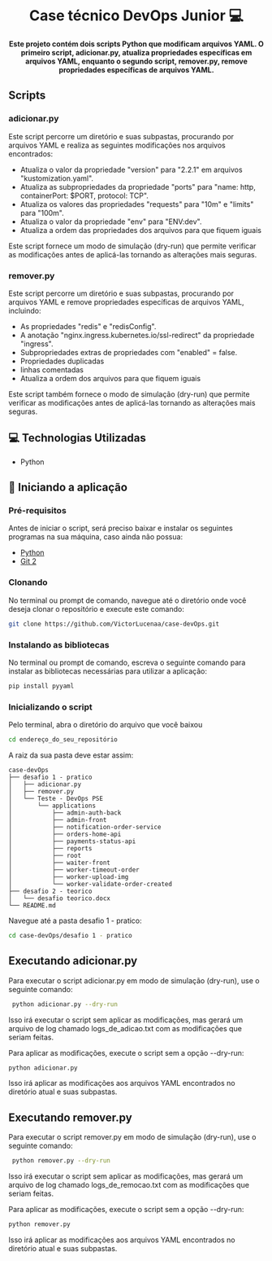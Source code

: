 <h1 align="center" style="font-weight: bold;">Case técnico DevOps Junior 💻</h1>

<p align="center">
    <b>Este projeto contém dois scripts Python que modificam arquivos YAML. O primeiro script, adicionar.py, atualiza propriedades específicas em arquivos YAML, enquanto o segundo script, remover.py, remove propriedades específicas de arquivos YAML.</b>
</p>

<h2>Scripts</h2>

<h3>adicionar.py</h3>

<p>Este script percorre um diretório e suas subpastas, procurando por arquivos YAML e realiza as seguintes modificações nos arquivos encontrados:
  
- Atualiza o valor da propriedade "version" para "2.2.1" em arquivos "kustomization.yaml".
- Atualiza as subpropriedades da propriedade "ports" para "name: http, containerPort: $PORT, protocol: TCP".
- Atualiza os valores das propriedades "requests" para "10m" e "limits" para "100m".
- Atualiza o valor da propriedade "env" para "ENV:dev".
- Atualiza a ordem das propriedades dos arquivos para que fiquem iguais
  
Este script fornece um modo de simulação (dry-run) que permite verificar as modificações antes de aplicá-las tornando as alterações mais seguras.</p>

<h3>remover.py</h3>

<p> Este script percorre um diretório e suas subpastas, procurando por arquivos YAML e remove propriedades específicas de arquivos YAML, incluindo:
  
- As propriedades "redis" e "redisConfig".
- A anotação "nginx.ingress.kubernetes.io/ssl-redirect" da propriedade "ingress".
- Subpropriedades extras de propriedades com "enabled" = false.
- Propriedades duplicadas
- linhas comentadas
- Atualiza a ordem dos arquivos para que fiquem iguais
  
Este script também fornece o modo de simulação (dry-run) que permite verificar as modificações antes de aplicá-las tornando as alterações mais seguras.
</p>

<h2>💻 Technologias Utilizadas</h2>

- Python

<h2>🚀 Iniciando a aplicação</h2>

<h3>Pré-requisitos</h3>

<p>Antes de iniciar o script, será preciso baixar e instalar os seguintes programas na sua máquina, caso ainda não possua:</p>

- [Python](https://www.python.org/downloads/)
- [Git 2](https://git-scm.com/downloads)

<h3>Clonando</h3>

<p>No terminal ou prompt de comando, navegue até o diretório onde você deseja clonar o repositório e execute este comando:</p>

```bash
git clone https://github.com/VictorLucenaa/case-devOps.git
```

<h3>Instalando as bibliotecas</h3>

<p>No terminal ou prompt de comando, escreva o seguinte comando para instalar as bibliotecas necessárias para utilizar a aplicação:</p>

```bash
pip install pyyaml
```

<h3>Inicializando o script</h3>

<p>Pelo terminal, abra o diretório do arquivo que você baixou</p>

```bash
cd endereço_do_seu_repositório
```

<p>A raiz da sua pasta deve estar assim:</p>

```
case-devOps
├── desafio 1 - pratico
│   ├── adicionar.py
│   ├── remover.py
│   └── Teste - DevOps PSE
│       └── applications
│           ├── admin-auth-back
│           ├── admin-front
│           ├── notification-order-service
│           ├── orders-home-api
│           ├── payments-status-api
│           ├── reports
│           ├── root
│           ├── waiter-front
│           ├── worker-timeout-order
│           ├── worker-upload-img
│           └── worker-validate-order-created
├── desafio 2 - teorico
│   └── desafio teorico.docx
└── README.md
```

<p>Navegue até a pasta desafio 1 - pratico:</p>

```bash
cd case-devOps/desafio 1 - pratico
```

<h2> Executando adicionar.py </h2>

<p>Para executar o script adicionar.py em modo de simulação (dry-run), use o seguinte comando:</p>

```bash
 python adicionar.py --dry-run
```

<p>Isso irá executar o script sem aplicar as modificações, mas gerará um arquivo de log chamado logs_de_adicao.txt com as modificações que seriam feitas.</p>

<p>Para aplicar as modificações, execute o script sem a opção --dry-run:</p>

```bash
python adicionar.py
```

<p>Isso irá aplicar as modificações aos arquivos YAML encontrados no diretório atual e suas subpastas.</p>

<h2> Executando remover.py </h2>

<p>Para executar o script remover.py em modo de simulação (dry-run), use o seguinte comando:</p>

```bash
 python remover.py --dry-run
```

<p>Isso irá executar o script sem aplicar as modificações, mas gerará um arquivo de log chamado logs_de_remocao.txt com as modificações que seriam feitas.</p>

<p>Para aplicar as modificações, execute o script sem a opção --dry-run:</p>

```bash
python remover.py
```

<p>Isso irá aplicar as modificações aos arquivos YAML encontrados no diretório atual e suas subpastas.</p>
